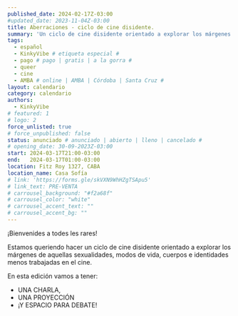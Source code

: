 ```yaml
---
published_date: 2024-02-17Z-03:00
#updated_date: 2023-11-04Z-03:00
title: Aberraciones - ciclo de cine disidente.
summary: 'Un ciclo de cine disidente orientado a explorar los márgenes de aquellas sexualidades, modos de vida, cuerpos e identidades menos trabajadas en el cine.'
tags:
  - español
  - KinkyVibe # etiqueta especial #
  - pago # pago | gratis | a la gorra #
  - queer
  - cine
  - AMBA # online | AMBA | Córdoba | Santa Cruz #
layout: calendario
category: calendario
authors:
  - KinkyVibe
# featured: 1
# logo: 2
force_unlisted: true
# force_unpublished: false
status: anunciado # anunciado | abierto | lleno | cancelado #
# opening_date: 30-09-2023Z-03:00
start: 2024-03-17T21:00-03:00
end:   2024-03-17T01:00-03:00
location: Fitz Roy 1327, CABA
location_name: Casa Sofía
# link: 'https://forms.gle/skVXN9WhHZgTSApu5'
# link_text: PRE-VENTA
# carrousel_background: "#f2a68f"
# carrousel_color: "white"
# carrousel_accent_text: ""
# carrousel_accent_bg: ""
---
```


¡Bienvenides a todes les rares!

Estamos queriendo hacer un ciclo de cine disidente orientado a explorar los márgenes de aquellas sexualidades, modos de vida, cuerpos e identidades menos trabajadas en el cine.

En esta edición vamos a tener:

- UNA CHARLA,
- UNA PROYECCIÓN
- ¡Y ESPACIO PARA DEBATE!


